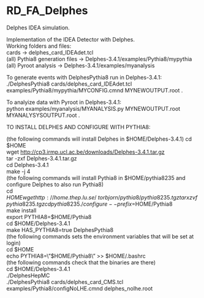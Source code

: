 # RD_FA_Delphes
Delphes IDEA simulation.

Implementation of the IDEA Detector with Delphes.   
Working folders and files:  
        cards -> delphes_card_IDEAdet.tcl    
        (all) Pythia8 generation files -> Delphes-3.4.1/examples/Pythia8/mypythia  
        (all) Pyroot analysis -> Delphes-3.4.1/examples/myanalysis 

To generate events with DelphesPythia8 run in Delphes-3.4.1:  
        ./DelphesPythia8 cards/delphes_card_IDEAdet.tcl examples/Pythia8/mypythia/MYCONFIG.cmnd MYNEWOUTPUT.root . 
        
To analyize data with Pyroot in Delphes-3.4.1:  
        python examples/myanalysis/MYANALYSIS.py MYNEWOUTPUT.root MYANALYSYSOUTPUT.root . 
        
  
  
TO INSTALL DELPHES AND CONFIGURE WITH PYTHIA8:  

(the following commands will install Delphes in $HOME/Delphes-3.4.1) 
cd $HOME  
wget http://cp3.irmp.ucl.ac.be/downloads/Delphes-3.4.1.tar.gz    
tar -zxf Delphes-3.4.1.tar.gz      
cd Delphes-3.4.1     
make -j 4     
(the following commands will install Pythia8 in $HOME/pythia8235 and configure Delphes to also run Pythia8)  
cd $HOME   
wget http://home.thep.lu.se/~torbjorn/pythia8/pythia8235.tgz   
tar xzvf pythia8235.tgz  
cd pythia8235  
./configure --prefix=$HOME/Pythia8  
make install  
export PYTHIA8=$HOME/Pythia8  
cd $HOME/Delphes-3.4.1  
make HAS_PYTHIA8=true DelphesPythia8  
(the following commands sets the environment variables that will be set at login)   
cd $HOME  
echo PYTHIA8=\”\$HOME/Pythia8\” >> $HOME/.bashrc   
(the following commands check that the binaries are there)   
cd $HOME/Delphes-3.4.1  
./DelphesHepMC  
./DelphesPythia8 cards/delphes_card_CMS.tcl examples/Pythia8/configNoLHE.cmnd delphes_nolhe.root
